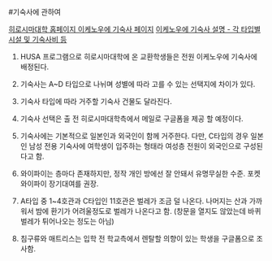 #기숙사에 관하여

[히로시마대학 홈페이지 이케노우에 기숙사 페이지](https://www.hiroshima-u.ac.jp/nyugaku/shien/jyuukyo/gakuseisyukusya/ikenoue)
[이케노우에 기숙사 설명 - 각 타입별 시설 및 기숙사비 등](https://www.hiroshima-u.ac.jp/system/files/258353/%E6%B1%A0%E3%81%AE%E4%B8%8A%E5%AD%A6%E7%94%9F%E5%AE%BF%E8%88%8E%E3%82%AC%E3%82%A4%E3%83%89%E3%83%96%E3%83%83%E3%82%AF2025.pdf)


1. HUSA 프로그램으로 히로시마대학에 온 교환학생들은 전원 이케노우에 기숙사에 배정된다.

2. 기숙사는 A~D 타입으로 나뉘며 성별에 따라 고를 수 있는 선택지에 차이가 있다.

3. 기숙사 타입에 따라 거주할 기숙사 건물도 달라진다.

4. 기숙사 선택은 출 전 히로시마대학측에서 메일로 구글폼을 제공 할 예정이다.

5. 기숙사에는 기본적으로 일본인과 외국인이 함께 거주한다. 다만, C타입의 경우 일본인 남성 전용 기숙사에 여학생이 입주하는 형태라 여성층 전원이 외국인으로 구성된다고 함.

6. 와이파이는 층마다 존재하지만, 정작 개인 방에선 잘 안돼서 유명무실한 수준. 포켓와이파이 장기대여를 권장.

7. A타입 중 1~4호관과 C타입인 11호관은 벌레가 조금 덜 나온다. 나머지는 산과 가까워서 밤에 환기가 어려울정도로 벌레가 나온다고 함.
(창문을 열지도 않았는데 바퀴벌레가 튀어나오는 정도는 아님)

8. 침구류와 매트리스는 입학 전 학교측에서 렌탈할 의향이 있는 학생을 구글폼으로 조사함. 



